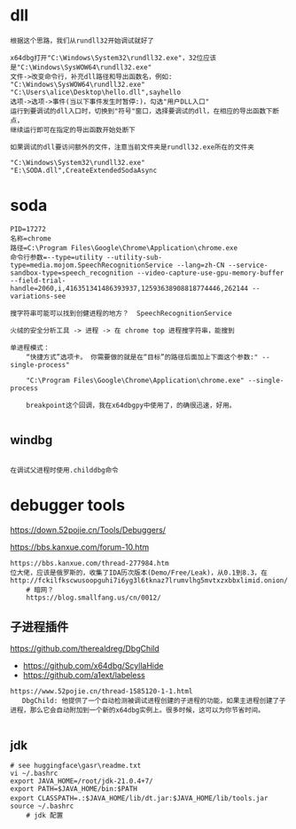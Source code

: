 

# dll

```
根据这个思路，我们从rundll32开始调试就好了

x64dbg打开"C:\Windows\System32\rundll32.exe"，32位应该是"C:\Windows\SysWOW64\rundll32.exe"
文件->改变命令行，补充dll路径和导出函数名，例如: "C:\Windows\SysWOW64\rundll32.exe" "C:\Users\alice\Desktop\hello.dll",sayhello
选项->选项->事件(当以下事件发生时暂停:)，勾选"用户DLL入口"
运行到要调试的dll入口时，切换到"符号"窗口，选择要调试的dll，在相应的导出函数下断点，
继续运行即可在指定的导出函数开始处断下

如果调试的dll要访问额外的文件，注意当前文件夹是rundll32.exe所在的文件夹
```



```
"C:\Windows\System32\rundll32.exe" "E:\SODA.dll",CreateExtendedSodaAsync 
```



# soda

```
PID=17272
名称=chrome
路径=C:\Program Files\Google\Chrome\Application\chrome.exe
命令行参数=--type=utility --utility-sub-type=media.mojom.SpeechRecognitionService --lang=zh-CN --service-sandbox-type=speech_recognition --video-capture-use-gpu-memory-buffer --field-trial-handle=2060,i,416351341486393937,12593638908818774446,262144 --variations-see

搜字符串可能可以找到创健进程的地方？  SpeechRecognitionService

火绒的安全分析工具 -> 进程 -> 在 chrome top 进程搜字符串，能搜到

单进程模式：
	“快捷方式”选项卡。 你需要做的就是在“目标”的路径后面加上下面这个参数:" --single-process"
	
	"C:\Program Files\Google\Chrome\Application\chrome.exe" --single-process
	
	breakpoint这个回调，我在x64dbgpy中使用了，的确很迅速，好用。
	

```



## windbg

```

在调试父进程时使用.childdbg命令

```





# debugger tools

https://down.52pojie.cn/Tools/Debuggers/

https://bbs.kanxue.com/forum-10.htm

```
https://bbs.kanxue.com/thread-277984.htm
位大佬，应该是俄罗斯的，收集了IDA历次版本(Demo/Free/Leak)，从0.1到8.3，在		http://fckilfkscwusoopguhi7i6yg3l6tknaz7lrumvlhg5mvtxzxbbxlimid.onion/  
	# 暗网？
	https://blog.smallfang.us/cn/0012/

```



## 子进程插件

https://github.com/therealdreg/DbgChild

- https://github.com/x64dbg/ScyllaHide
- https://github.com/a1ext/labeless



```
https://www.52pojie.cn/thread-1585120-1-1.html   
   DbgChild: 他提供了一个自动检测被调试进程创建的子进程的功能，如果主进程创建了子进程，那么它会自动附加到一个新的x64dbg实例上。很多时候，这可以为你节省时间。
   
```





## jdk

```
# see huggingface\gasr\readme.txt
vi ~/.bashrc 
export JAVA_HOME=/root/jdk-21.0.4+7/
export PATH=$JAVA_HOME/bin:$PATH
export CLASSPATH=.:$JAVA_HOME/lib/dt.jar:$JAVA_HOME/lib/tools.jar　
source ~/.bashrc
	# jdk 配置
```



